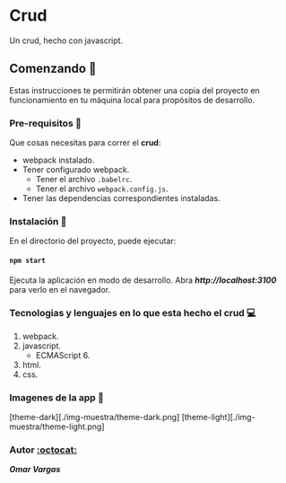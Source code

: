 # Crud

Un crud, hecho con javascript.

## Comenzando :rocket:

Estas instrucciones te permitirán obtener una copia del proyecto en funcionamiento en tu máquina local para propósitos de desarrollo.

### Pre-requisitos :pencil:

Que cosas necesitas para correr el **crud**:

* webpack instalado.
* Tener configurado webpack.
  * Tener el archivo ``.babelrc``.
  * Tener el archivo ``webpack.config.js``.
* Tener las dependencias correspondientes instaladas.

### Instalación :wrench:

En el directorio del proyecto, puede ejecutar:

#### ``npm start``

Ejecuta la aplicación en modo de desarrollo.
Abra _**http://localhost:3100**_ para verlo en el navegador.

### Tecnologias y lenguajes en lo que esta hecho el **crud** :computer:

1. webpack.
2. javascript.
   * ECMAScript 6.
3. html.
4. css. 

### Imagenes de la app :flower_playing_cards:

[theme-dark][./img-muestra/theme-dark.png]
[theme-light][./img-muestra/theme-light.png]

### Autor [:octocat:](https://github.com/OmarVargas235)

**_Omar Vargas_**